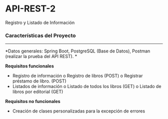 # API-REST-2
Registro y Listado de Información 

### Características del Proyecto


------------

*Datos generales: Spring Boot, PostgreSQL (Base de Datos),  Postman (realizar la prueba del API REST).
*

**Requisitos funcionales**
- Registro de información
o Registro de libros (POST)
o Registrar préstamo de libro. (POST)
- Listados de información
o Listado de todos los libros (GET)
o Listado de libros por editorial (GET)

**Requisitos no funcionales**
- Creación de clases personalizadas para la excepción de errores
